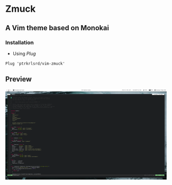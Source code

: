 # Zmuck

## A Vim theme based on Monokai

### Installation

- Using *Plug*

```vimscript
Plug 'ptrkrlsrd/vim-zmuck'
```

## Preview

![./screenshot.png](./screenshot.png)